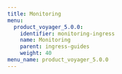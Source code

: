 ```yaml
---
title: Monitoring
menu:
  product_voyager_5.0.0:
    identifier: monitoring-ingress
    name: Monitoring
    parent: ingress-guides
    weight: 40
menu_name: product_voyager_5.0.0
---
```


